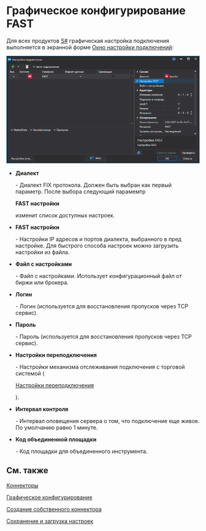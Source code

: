 # Графическое конфигурирование FAST

Для всех продуктов [S\#](StockSharpAbout.md) графическая настройка подключения выполняется в экранной форме [Окно настройки подключений](API_UI_ConnectorWindow.md):

![API GUI Settings FAST](../images/API_GUI_Settings_FAST.png)

- **Диалект**

   \- Диалект FIX протокола. Должен быть выбран как первый параметр. После выбора следующий парамемтр 

  **FAST настройки**

   изменит список доступных настроек.
- **FAST настройки**

   \- Настройки IP адресов и портов диалекта, выбранного в пред настройке. Для быстрого способа настроек можно загрузить настройки из файла.
- **Файл с настройками**

   \- Файл с настройками. Использует конфигурационный файл от биржи или брокера.
- **Логин**

   \- Логин (используется для восстановления пропусков через TCP сервис).
- **Пароль**

   \- Пароль (используется для восстановления пропусков через TCP сервис).
- **Настройки переподключения**

   \- Настройки механизма отслеживания подключения с торговой системой (

  [Настройки переподключения](Reconnect.md)

  ). 
- **Интервал контроля**

   \- Интервал оповещения сервера о том, что подключение еще живое. По умолчанию равно 1 минуте. 
- **Код объединенной площадки**

   \- Код площадки для объединенного инструмента. 

## См. также

[Коннекторы](API_Connectors.md)

[Графическое конфигурирование](API_ConnectorsUIConfiguration.md)

[Создание собственного коннектора](ConnectorCreating.md)

[Сохранение и загрузка настроек](API_Connectors_SaveConnectorSettings.md)
